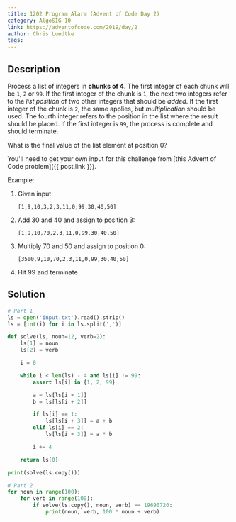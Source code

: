 ```yaml
---
title: 1202 Program Alarm (Advent of Code Day 2)
category: AlgoSIG 10
link: https://adventofcode.com/2019/day/2
author: Chris Luedtke
tags:
---
```


## Description

Process a list of integers in **chunks of 4**. The first integer of each chunk will be `1`, `2` or `99`. If the first integer of the chunk is `1`, the next two integers refer to the *list position* of two other integers that should be *added*. If the first integer of the chunk is `2`, the same applies, but *multiplication* should be used. The fourth integer refers to the position in the list where the result should be placed. If the first integer is `99`, the process is complete and should terminate.

What is the final value of the list element at position 0?

You'll need to get your own input for this challenge from [this Advent of Code problem]({{ post.link }}).

Example:
1. Given input:
    ```
    [1,9,10,3,2,3,11,0,99,30,40,50]
    ```
2. Add 30 and 40 and assign to position 3:
    ```
    [1,9,10,70,2,3,11,0,99,30,40,50]
    ```
3. Multiply 70 and 50 and assign to position 0:
    ```
    [3500,9,10,70,2,3,11,0,99,30,40,50]
    ```
4. Hit 99 and terminate


## Solution

```python
# Part 1
ls = open('input.txt').read().strip()
ls = [int(i) for i in ls.split(',')]

def solve(ls, noun=12, verb=2):
    ls[1] = noun
    ls[2] = verb

    i = 0

    while i < len(ls) - 4 and ls[i] != 99:
        assert ls[i] in {1, 2, 99}

        a = ls[ls[i + 1]]
        b = ls[ls[i + 2]]

        if ls[i] == 1:
            ls[ls[i + 3]] = a + b
        elif ls[i] == 2:
            ls[ls[i + 3]] = a * b

        i += 4

    return ls[0]

print(solve(ls.copy()))

# Part 2
for noun in range(100):
    for verb in range(100):
        if solve(ls.copy(), noun, verb) == 19690720:
            print(noun, verb, 100 * noun + verb)
```
